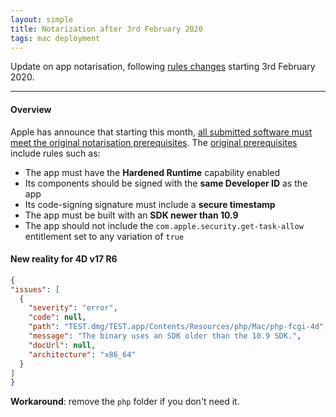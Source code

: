 ```yaml
---
layout: simple
title: Notarization after 3rd February 2020
tags: mac deployment
---
```


Update on app notarisation, following [rules changes](https://developer.apple.com/news/?id=12232019a) starting 3rd February 2020.

<!--more-->

---

#### Overview

Apple has announce that starting this month, [all submitted software must meet the original notarisation prerequisites](https://developer.apple.com/news/?id=12232019a). The [original prerequisites](https://developer.apple.com/news/?id=09032019a) include rules such as:

- The app must have the **Hardened Runtime** capability enabled
- Its components should be signed with the **same Developer ID** as the app
- Its code-signing signature must include a **secure timestamp**
- The app must be built with an **SDK newer than 10.9**
- The app should not include the ``com.apple.security.get-task-allow`` entitlement set to any variation of ``true``

#### New reality for 4D v17 R6

```json
{
"issues": [
  {
    "severity": "error",
    "code": null,
    "path": "TEST.dmg/TEST.app/Contents/Resources/php/Mac/php-fcgi-4d",
    "message": "The binary uses an SDK older than the 10.9 SDK.",
    "docUrl": null,
    "architecture": "x86_64"
  }
]
}
```
**Workaround**: remove the ``php`` folder if you don't need it.

